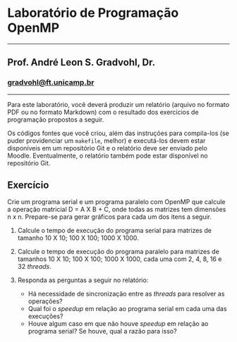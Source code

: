 # Laboratório de Programação OpenMP
___
## Prof. André Leon S. Gradvohl, Dr.
### gradvohl@ft.unicamp.br
___

Para este laboratório, você deverá produzir um relatório (arquivo no formato PDF ou no formato Markdown) com o resultado dos exercícios de programação propostos a seguir.

Os códigos fontes que você criou, além das instruções para compila-los (se puder providenciar um `makefile`, melhor) e executá-los devem estar disponíveis em um repositório Git e o relatório deve ser enviado pelo Moodle. Eventualmente, o relatório também pode estar disponível no repositório Git.

## Exercício
Crie um programa serial e um programa paralelo com OpenMP que calcule a operação matricial D = A X B + C, onde todas as matrizes tem dimensões n x n. Prepare-se para gerar gráficos para cada um dos itens a seguir.

1. Calcule o tempo de execução do programa serial para matrizes de tamanho 10 X 10; 100 X 100; 1000 X 1000.

2. Calcule o tempo de execução do programa paralelo para matrizes de tamanhos 10 X 10; 100 X 100; 1000 X 1000, cada uma com 2, 4, 8, 16 e 32 _threads_.

3. Responda as perguntas a seguir no relatório:
   * Há necessidade de sincronização entre as _threads_ para resolver as operações?
   * Qual foi o _speedup_ em relação ao programa serial em cada uma das execuções?
   * Houve algum caso em que não houve _speedup_ em relação ao programa serial? Se houve, qual a razão para isso?
